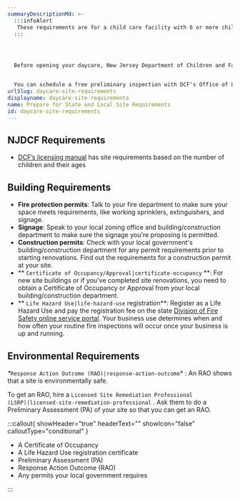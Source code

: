```yaml
---
summaryDescriptionMd: >-
  :::infoAlert 
   These requirements are for a child care facility with 6 or more children. Go to your profile to change this selection if necessary.
  :::




  Before opening your daycare, New Jersey Department of Children and Families (DCF) and your local government require your building and property to be inspected.


  You can schedule a free preliminary inspection with DCF's Office of Licensing at 1-877-667-9845.
urlSlug: daycare-site-requirements
displayname: daycare-site-requirements
name: Prepare for State and Local Site Requirements
id: daycare-site-requirements
---
```

## NJDCF Requirements

* [DCF’s licensing manual](https://www.nj.gov/dcf/providers/licensing/laws/CCCmanual.pdf) has site requirements based on the number of children and their ages

## Building Requirements

* **Fire protection permits**: Talk to your fire department to make sure your space meets requirements, like working sprinklers, extinguishers, and signage.
* **Signage**: Speak to your local zoning office and building/construction department to make sure the signage you're proposing is permitted.
* **Construction permits**: Check with your local government's building/construction department for any permit requirements prior to starting renovations. Find out the requirements for a construction permit at your site.
* ** `Certificate of Occupancy/Approval|certificate-occupancy` **: For new site buildings or if you've completed site renovations, you need to obtain a Certificate of Occupancy or Approval from your local building/construction department.
* ** `Life Hazard Use|life-hazard-use` registration**: Register as a Life Hazard Use and pay the registration fee on the state [Division of Fire Safety online service portal](https://firesolutions.dca.nj.gov/ultra-fire-home/). Your business use determines when and how often your routine fire inspections will occur once your business is up and running.

## Environmental Requirements

*\**`Response Action Outcome (RAO)|response-action-outcome`* :  An RAO shows that a site is environmentally safe. 


To get an RAO, hire a `Licensed Site Remediation Professional (LSRP)|licensed-site-remediation-professional` . Ask them to do a Preliminary Assessment (PA) of your site so that you can get an RAO.

:::callout{ showHeader="true" headerText="" showIcon="false" calloutType="conditional" }

* A Certificate of Occupancy
* A Life Hazard Use registration certificate
* Preliminary Assessment (PA)
* Response Action Outcome (RAO)
* Any permits your local government requires

:::